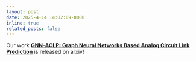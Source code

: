 ```yaml
---
layout: post
date: 2025-4-14 14:02:09-0000
inline: true
related_posts: false
---
```


Our work **[GNN-ACLP: Graph Neural Networks Based Analog Circuit Link Prediction](https://arxiv.org/abs/2504.10240)** is released on arxiv!

